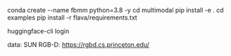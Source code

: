 conda create --name fbmm python=3.8 -y
cd multimodal
pip install -e .
cd examples
pip install -r flava/requirements.txt

huggingface-cli login



data:
SUN RGB-D: https://rgbd.cs.princeton.edu/

